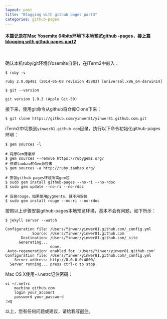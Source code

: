 ```yaml
---
layout: post
title: "Blogging with github pages part3"
categories: github-pages
---
```

#### 本篇记录在Mac Yosemite 64bits环境下本地预览github -pages，接上篇[blogging with github pages part2](/20140914/blogging-with-github-pages-part2/)
<br />

确认本机ruby/git环境(Yosemite自带)，在iTerm2中敲入：

	$ ruby -v

	ruby 2.0.0p481 (2014-05-08 revision 45883) [universal.x86_64-darwin14]

	$ git --version

	git version 1.9.3 (Apple Git-50)

接下来，使用git命令从github将仓库Clone下来：

	$ git clone https://github.com/yinwer81/yinwer81.github.com.git

iTerm2中切换到`yinwer81.github.com`目录，执行以下命令初始化github-pages环境：
	
	$ gem sources -l

    # 将原Gem源拿掉
    $ gem sources --remove https://rubygems.org/
    # 换成taobao的Gem源镜像
    $ gem sources -a http://ruby.taobao.org/

    # 安装github-pages环境所需gem包
    $ sudo gem install github-pages --no-ri --no-rdoc
    $ sudo gem update --no-ri --no-rdoc

    # 安装rouge，如果使用pygments，就不用安装
    $ sudo gem install rouge --no-ri --no-rdoc

按照以上步骤安装github-pages本地预览环境，基本不会有问题，如下所示：
    
    $ jekyll server --watch

    Configuration file: /Users/Yinwer/yinwer81.github.com/_config.yml
                Source: /Users/Yinwer/yinwer81.github.com
           Destination: /Users/Yinwer/yinwer81.github.com/_site
          Generating...
                        done.
     Auto-regeneration: enabled for '/Users/Yinwer/yinwer81.github.com'
    Configuration file: /Users/Yinwer/yinwer81.github.com/_config.yml
        Server address: http://0.0.0.0:4000/
      Server running... press ctrl-c to stop.

Mac OS X使用~/.netrc记住密码：

    vi ~/.netrc
        machine github.com
        login your_account
        password your_password
    :wq

以上，您有任何问题或建议，请给我写[邮件](mailto:yinwer81@gmail.com)。
